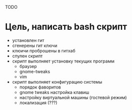 TODO
# Цель, написать bash скрипт
- установлен гит
- сгенерены гит ключи
- клюичи проброшены в гитхаб
- спулен скрипт
- скрипт выполняет установку текущих программ
	- браузер
	- gnome-tweaks
	- vim
- скрипт выполняет конфигурацию системы
	- порядок фаворитов
	- gnome tweaks настройка клавиш
	- настройку виртуальной машины (гостевой режим)
	- локализация (???)
